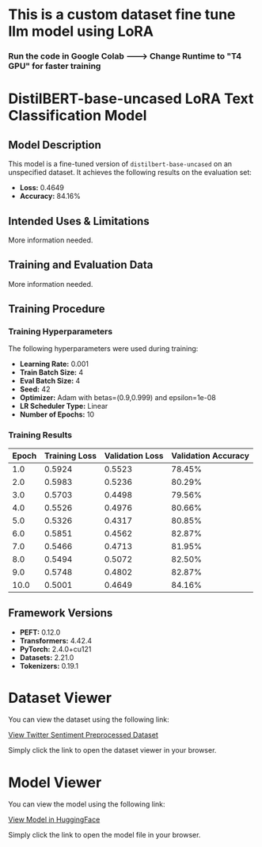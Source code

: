 # This is a custom dataset fine tune llm model using LoRA

### Run the code in Google Colab ---> Change Runtime to "T4 GPU" for faster training 

# DistilBERT-base-uncased LoRA Text Classification Model

## Model Description
This model is a fine-tuned version of `distilbert-base-uncased` on an unspecified dataset. It achieves the following results on the evaluation set:

- **Loss:** 0.4649
- **Accuracy:** 84.16%

## Intended Uses & Limitations
More information needed.

## Training and Evaluation Data
More information needed.

## Training Procedure

### Training Hyperparameters
The following hyperparameters were used during training:

- **Learning Rate:** 0.001
- **Train Batch Size:** 4
- **Eval Batch Size:** 4
- **Seed:** 42
- **Optimizer:** Adam with betas=(0.9,0.999) and epsilon=1e-08
- **LR Scheduler Type:** Linear
- **Number of Epochs:** 10

### Training Results
| Epoch | Training Loss | Validation Loss | Validation Accuracy |
|-------|---------------|-----------------|---------------------|
| 1.0   | 0.5924        | 0.5523          | 78.45%              |
| 2.0   | 0.5983        | 0.5236          | 80.29%              |
| 3.0   | 0.5703        | 0.4498          | 79.56%              |
| 4.0   | 0.5526        | 0.4976          | 80.66%              |
| 5.0   | 0.5326        | 0.4317          | 80.85%              |
| 6.0   | 0.5851        | 0.4562          | 82.87%              |
| 7.0   | 0.5466        | 0.4713          | 81.95%              |
| 8.0   | 0.5494        | 0.5072          | 82.50%              |
| 9.0   | 0.5748        | 0.4802          | 82.87%              |
| 10.0  | 0.5001        | 0.4649          | 84.16%              |

## Framework Versions
- **PEFT:** 0.12.0
- **Transformers:** 4.42.4
- **PyTorch:** 2.4.0+cu121
- **Datasets:** 2.21.0
- **Tokenizers:** 0.19.1

# Dataset Viewer

You can view the dataset using the following link:

[View Twitter Sentiment Preprocessed Dataset](https://huggingface.co/datasets/shukdevdatta123/twitter_sentiment_preprocessed/)

Simply click the link to open the dataset viewer in your browser.

# Model Viewer

You can view the model using the following link:

[View Model in HuggingFace](https://huggingface.co/shukdevdatta123/distilbert-base-uncased-lora-text-classification/)

Simply click the link to open the model file in your browser.


